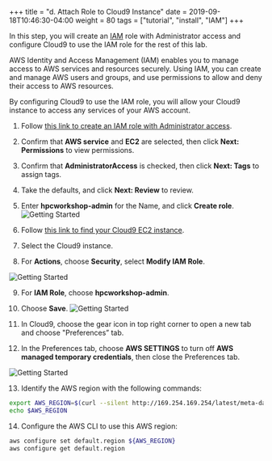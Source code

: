 +++
title = "d. Attach Role to Cloud9 Instance"
date = 2019-09-18T10:46:30-04:00
weight = 80
tags = ["tutorial", "install", "IAM"]
+++

In this step, you will create an [IAM](https://aws.amazon.com/iam/) role with Administrator access and configure Cloud9 to use the IAM role for the rest of this lab.

AWS Identity and Access Management (IAM) enables you to manage access to AWS services and resources securely.
Using IAM, you can create and manage AWS users and groups, and use permissions to allow and deny their access to AWS resources.

By configuring Cloud9 to use the IAM role, you will allow your Cloud9 instance to access any services of your AWS account.


1. Follow [this link to create an IAM role with Administrator access](https://console.aws.amazon.com/iam/home#/roles$new?step=review&commonUseCase=EC2%2BEC2&selectedUseCase=EC2&policies=arn:aws:iam::aws:policy%2FAdministratorAccess).

2. Confirm that **AWS service** and **EC2** are selected, then click **Next: Permissions** to view permissions.

3. Confirm that **AdministratorAccess** is checked, then click **Next: Tags** to assign tags.

4. Take the defaults, and click **Next: Review** to review.

5. Enter **hpcworkshop-admin** for the Name, and click **Create role**. 
![Getting Started](/images/introductory-steps/iam-role-1.png)

6. Follow [this link to find your Cloud9 EC2 instance](https://console.aws.amazon.com/ec2/v2/home?#Instances:search=cloud9;sort=desc:launchTime).

7. Select the Cloud9 instance.
8. For **Actions**, choose **Security**, select **Modify IAM Role**.


![Getting Started](/images/introductory-steps/iam-role-2.png)

9. For **IAM Role**, choose **hpcworkshop-admin**.
10. Choose **Save**.
![Getting Started](/images/introductory-steps/iam-role-3.png)

11. In Cloud9, choose the gear icon in top right corner to open a new tab and choose "Preferences” tab.

12. In the Preferences tab, choose **AWS SETTINGS** to turn off **AWS managed temporary credentials**, then close the Preferences tab.

![Getting Started](/images/introductory-steps/cloud9-credentials.png)

13. Identify the AWS region with the following commands:

```bash
export AWS_REGION=$(curl --silent http://169.254.169.254/latest/meta-data/placement/region)
echo $AWS_REGION
```

14. Configure the AWS CLI to use this AWS region:

```bash
aws configure set default.region ${AWS_REGION}
aws configure get default.region
```
